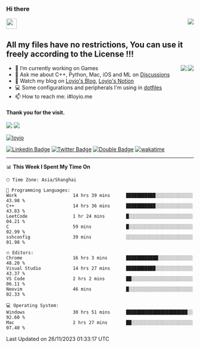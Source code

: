 <h3 align="left">Hi there</h3>
<img src='https://em-content.zobj.net/source/animated-noto-color-emoji/356/waving-hand_light-skin-tone_1f44b-1f3fb_1f3fb.gif' width='28' />
<a align="right" href="https://github.com/loyio/loyio/blob/master/STAR/README.md"><img align="right" src="https://img.shields.io/badge/LOYIO-STAR-green" /></a>

## All my files have no restrictions, You can use it freely according to the License !!!

<a href="https://github.com/loyio#gh-light-mode-only">
     <img align="right"  src="https://loy-readme.vercel.app/api/top-langs/?username=loyio&langs_count=6&hide=css,html,jupyter%20notebook" />
</a>

<a href="https://github.com/loyio#gh-dark-mode-only">
  <img align="right"  src="https://loy-readme.vercel.app/api/top-langs/?username=loyio&langs_count=6&theme=slateorange&hide=css,html,jupyter%20notebook" />
</a>



- 🔭 I’m currently working on Games
- 💬 Ask me about C++, Python, Mac, iOS and ML on [Discussions](https://github.com/loyio/blog/discussions)
- 📔 Watch my blog on [Loyio's Blog](https://loyio.me), [Loyio's Notion](https://loyio.notion.site/loyio/Loyio-s-Dashboard-2f56bd29222a445ea9d9e8802a1ac83b)
- 💻 Some configurations and peripherals I'm using in [dotfiles](https://github.com/loyio/dotfiles)
- 📫 How to reach me: i#loyio.me


#### Thank you for the visit.
<img src="http://profile-counter.glitch.me/loyio/count.svg" />

<img src="https://loy-readme.vercel.app/api?username=loyio&show_icons=true&hide=stars&include_all_commits=true&hide_title=true&theme=slateorange" />

     

[![loyio](https://github-profile-trophy.vercel.app/?username=loyio&theme=onedark&column=4)](https://github.com/loyio)

[![Linkedin Badge](https://img.shields.io/badge/-@loyio-0077b5?style=flat-square&logo=Linkedin&logoColor=white&labelColor=0077b5&link=https://www.linkedin.com/in/loyio-hex-363172158/)](https://www.linkedin.com/in/loyio-hex-363172158/)
[![Twitter Badge](https://img.shields.io/badge/-@loyiome-000000?style=flat-square&labelColor=000000&logo=x&logoColor=white&link=https://twitter.com/loyiome)](https://twitter.com/loyiome)
[![Double Badge](https://img.shields.io/badge/@loyio-007722?style=flat&logo=Douban&logoColor=white)](https://www.douban.com/people/susmote)
[![wakatime](https://wakatime.com/badge/user/c0ddc104-5a20-41d1-ab9a-c4d9ea20a4d9.svg)](https://wakatime.com/@c0ddc104-5a20-41d1-ab9a-c4d9ea20a4d9)

-------
<!--START_SECTION:waka-->
📊 **This Week I Spent My Time On** 

```text
🕑︎ Time Zone: Asia/Shanghai

💬 Programming Languages: 
Work                     14 hrs 39 mins      ███████████░░░░░░░░░░░░░░   43.98 % 
C++                      14 hrs 36 mins      ███████████░░░░░░░░░░░░░░   43.83 % 
LeetCode                 1 hr 24 mins        █░░░░░░░░░░░░░░░░░░░░░░░░   04.21 % 
C                        59 mins             █░░░░░░░░░░░░░░░░░░░░░░░░   02.99 % 
sshconfig                39 mins             ░░░░░░░░░░░░░░░░░░░░░░░░░   01.98 % 

🔥 Editors: 
Chrome                   16 hrs 3 mins       ████████████░░░░░░░░░░░░░   48.20 % 
Visual Studio            14 hrs 27 mins      ███████████░░░░░░░░░░░░░░   43.37 % 
VS Code                  2 hrs 2 mins        ██░░░░░░░░░░░░░░░░░░░░░░░   06.11 % 
Neovim                   46 mins             █░░░░░░░░░░░░░░░░░░░░░░░░   02.33 % 

💻 Operating System: 
Windows                  30 hrs 51 mins      ███████████████████████░░   92.60 % 
Mac                      2 hrs 27 mins       ██░░░░░░░░░░░░░░░░░░░░░░░   07.40 % 
```


 Last Updated on 26/11/2023 01:33:17 UTC
<!--END_SECTION:waka-->
